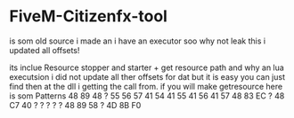 # FiveM-Citizenfx-tool
is som old source i made an i have an executor soo why not leak this i updated all offsets!

its inclue Resource stopper and starter + get resource path and why an lua executsion i did not update all ther offsets for dat but it is easy
you can just find then at the dll i getting the call from.
if you will make getresource here is som Patterns 48 89 48 ? 55 56 57 41 54 41 55 41 56 41 57 48 83 EC ? 48 C7 40 ? ? ? ? ? 48 89 58 ? 4D 8B F0
